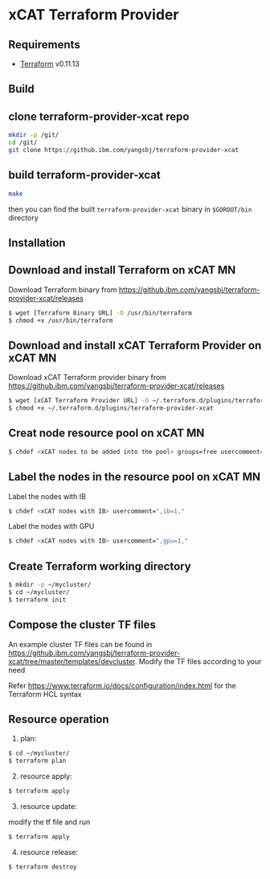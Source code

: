 xCAT Terraform Provider
==================

Requirements
------------

-	[Terraform](https://www.terraform.io/downloads.html) v0.11.13

Build
-----
## clone terraform-provider-xcat repo

```sh
mkdir -p /git/
cd /git/
git clone https://github.ibm.com/yangsbj/terraform-provider-xcat
``` 

## build terraform-provider-xcat 

```sh
make
```
then you can find the built `terraform-provider-xcat` binary in `$GOROOT/bin` directory 


Installation
------------

## Download and install Terraform on xCAT MN

Download Terraform binary from https://github.ibm.com/yangsbj/terraform-provider-xcat/releases

```sh
$ wget [Terraform Binary URL] -O /usr/bin/terraform
$ chmod +x /usr/bin/terraform
```

## Download and install xCAT Terraform Provider on xCAT MN
Download xCAT Terraform provider binary from https://github.ibm.com/yangsbj/terraform-provider-xcat/releases

```sh
$ wget [xCAT Terraform Provider URL] -O ~/.terraform.d/plugins/terraform-provider-xcat
$ chmod +x ~/.terraform.d/plugins/terraform-provider-xcat 
```

Creat node resource pool on xCAT MN
------------------------------------

```sh
$ chdef <xCAT nodes to be added into the pool> groups=free usercomment=","
```

Label the nodes in the resource pool on xCAT MN
-----------------------------------------------

Label the nodes with IB

```sh
$ chdef <xCAT nodes with IB> usercomment=",ib=1,"
```

Label the nodes with GPU

```sh
$ chdef <xCAT nodes with IB> usercomment=",gpu=1,"
```

Create Terraform working directory
----------------------------------

```sh
$ mkdir -p ~/mycluster/
$ cd ~/mycluster/
$ terraform init
```

Compose the cluster TF files
----------------------------

An example cluster TF files can be found in https://github.ibm.com/yangsbj/terraform-provider-xcat/tree/master/templates/devcluster. Modify the TF files according to your need

Refer https://www.terraform.io/docs/configuration/index.html for the Terraform HCL syntax

Resource operation
------------------
1. plan:

```sh
$ cd ~/mycluster/
$ terraform plan
```
 
2. resource apply:

```sh
$ terraform apply
```

3. resource update:

modify the tf file and run
```sh
$ terraform apply
```

4. resource release:

```sh
$ terraform destroy
```
